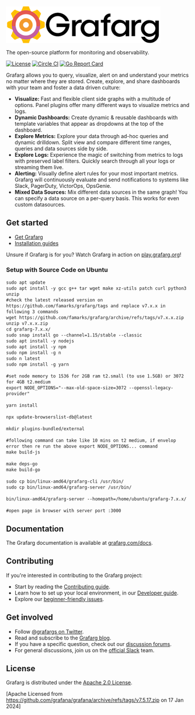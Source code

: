 ![Grafarg](docs/logo-horizontal.png)

The open-source platform for monitoring and observability.

[![License](https://img.shields.io/github/license/grafarg/grafarg)](LICENSE)
[![Circle CI](https://img.shields.io/circleci/build/gh/grafarg/grafarg)](https://circleci.com/gh/grafarg/grafarg)
[![Go Report Card](https://goreportcard.com/badge/github.com/famarks/grafarg)](https://goreportcard.com/report/github.com/famarks/grafarg)

Grafarg allows you to query, visualize, alert on and understand your metrics no matter where they are stored. Create, explore, and share dashboards with your team and foster a data driven culture:

- **Visualize:** Fast and flexible client side graphs with a multitude of options. Panel plugins offer many different ways to visualize metrics and logs.
- **Dynamic Dashboards:** Create dynamic & reusable dashboards with template variables that appear as dropdowns at the top of the dashboard.
- **Explore Metrics:** Explore your data through ad-hoc queries and dynamic drilldown. Split view and compare different time ranges, queries and data sources side by side.
- **Explore Logs:** Experience the magic of switching from metrics to logs with preserved label filters. Quickly search through all your logs or streaming them live.
- **Alerting:** Visually define alert rules for your most important metrics. Grafarg will continuously evaluate and send notifications to systems like Slack, PagerDuty, VictorOps, OpsGenie.
- **Mixed Data Sources:** Mix different data sources in the same graph! You can specify a data source on a per-query basis. This works for even custom datasources.

## Get started

- [Get Grafarg](https://grafarg.com/get)
- [Installation guides](http://docs.grafarg.org/installation/)

Unsure if Grafarg is for you? Watch Grafarg in action on [play.grafarg.org](https://play.grafarg.org/)!

### Setup with Source Code on Ubuntu

```
sudo apt update
sudo apt install -y gcc g++ tar wget make xz-utils patch curl python3 unzip
#check the latest released version on https://github.com/famarks/grafarg/tags and replace v7.x.x in following 3 commands
wget https://github.com/famarks/grafarg/archive/refs/tags/v7.x.x.zip 
unzip v7.x.x.zip
cd grafarg-7.x.x/
sudo snap install go --channel=1.15/stable --classic
sudo apt install -y nodejs
sudo apt install -y npm
sudo npm install -g n
sudo n latest
sudo npm install -g yarn

#set node memory to 1536 for 2GB ram t2.small (to use 1.5GB) or 3072 for 4GB t2.medium
export NODE_OPTIONS="--max-old-space-size=3072 --openssl-legacy-provider"
	
yarn install

npx update-browserslist-db@latest

mkdir plugins-bundled/external

#following command can take like 10 mins on t2 medium, if envelop error then re run the above export NODE_OPTIONS... command
make build-js

make deps-go
make build-go

sudo cp bin/linux-amd64/grafarg-cli /usr/bin/
sudo cp bin/linux-amd64/grafarg-server /usr/bin/

bin/linux-amd64/grafarg-server --homepath=/home/ubuntu/grafarg-7.x.x/

#open page in browser with server port :3000
```

## Documentation

The Grafarg documentation is available at [grafarg.com/docs](https://grafarg.com/docs/).

## Contributing

If you're interested in contributing to the Grafarg project:

- Start by reading the [Contributing guide](/CONTRIBUTING.md).
- Learn how to set up your local environment, in our [Developer guide](/contribute/developer-guide.md).
- Explore our [beginner-friendly issues](https://github.com/famarks/grafarg/issues?q=is%3Aopen+is%3Aissue+label%3A%22beginner+friendly%22).

## Get involved

- Follow [@grafargs on Twitter](https://twitter.com/grafargs/).
- Read and subscribe to the [Grafarg blog](https://grafarg.com/blog/).
- If you have a specific question, check out our [discussion forums](https://community.grafarg.com/).
- For general discussions, join us on the [official Slack](http://slack.raintank.io/) team.

## License

Grafarg is distributed under the [Apache 2.0 License](https://github.com/famarks/grafarg/blob/master/LICENSE).

[Apache Licensed from https://github.com/grafana/grafana/archive/refs/tags/v7.5.17.zip on 17 Jan 2024]
